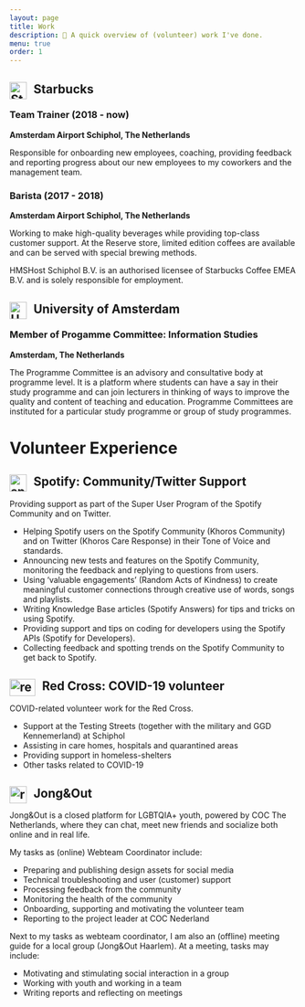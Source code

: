 ```yaml
---
layout: page
title: Work
description: 💼 A quick overview of (volunteer) work I've done.
menu: true
order: 1
---
```

## Starbucks <img width="30" height="30" src="../images/starbucks.png" alt="Starbucks logo" style="display:inline; float:left;margin-right:12px">
### Team Trainer (2018 - now)
 **Amsterdam Airport Schiphol, The Netherlands**

Responsible for onboarding new employees, coaching, providing feedback and reporting progress about our new employees to my coworkers and the management team.
### Barista (2017 - 2018)
**Amsterdam Airport Schiphol, The Netherlands**

Working to make high-quality beverages while providing top-class customer support. At the Reserve store, limited edition coffees are available and can be served with special brewing methods.

HMSHost Schiphol B.V. is an authorised licensee of Starbucks Coffee EMEA B.V. and is solely responsible for employment.

## University of Amsterdam <img width="30" height="30" src="../images/uva.png" alt="University logo" style="display:inline; float:left;margin-right:12px">
### Member of Progamme Committee: Information Studies
**Amsterdam, The Netherlands**

The Programme Committee is an advisory and consultative body at programme level. It is a platform where students can have a say in their study programme and can join lecturers in thinking of ways to improve the quality and content of teaching and education. Programme Committees are instituted for a particular study programme or group of study programmes.


# Volunteer Experience
## <img width="30" height="30" src="../images/spotify.png" alt="spotify logo" style="display:inline; float:left;margin-right:12px"> Spotify: Community/Twitter Support
Providing support as part of the Super User Program of the Spotify Community and on Twitter.

- Helping Spotify users on the Spotify Community (Khoros Community) and on Twitter (Khoros Care Response) in their Tone of Voice and standards.
- Announcing new tests and features on the Spotify Community, monitoring the feedback and replying to questions from users.
- Using ‘valuable engagements’ (Random Acts of Kindness) to create meaningful customer connections through creative use of words, songs and playlists.
- Writing Knowledge Base articles (Spotify Answers) for tips and tricks on using Spotify.
- Providing support and tips on coding for developers using the Spotify APIs (Spotify for Developers).
- Collecting feedback and spotting trends on the Spotify Community to get back to Spotify.

## <img width="45" height="30" src="../images/redcross.png" alt="red cross logo" style="display:inline; float:left;margin-right:12px"> Red Cross: COVID-19 volunteer
COVID-related volunteer work for the Red Cross.

- Support at the Testing Streets (together with the military and GGD Kennemerland) at Schiphol
- Assisting in care homes, hospitals and quarantined areas
- Providing support in homeless-shelters
- Other tasks related to COVID-19

## <img width="30" height="30" src="../images/jongenout.png" alt="red cross logo" style="display:inline; float:left;margin-right:12px"> Jong&Out
Jong&Out is a closed platform for LGBTQIA+ youth, powered by COC The Netherlands, where they can chat, meet new friends and socialize both online and in real life.

My tasks as (online) Webteam Coordinator include:
- Preparing and publishing design assets for social media
- Technical troubleshooting and user (customer) support
- Processing feedback from the community
- Monitoring the health of the community
- Onboarding, supporting and motivating the volunteer team
- Reporting to the project leader at COC Nederland

Next to my tasks as webteam coordinator, I am also an (offline) meeting guide for a local group (Jong&Out Haarlem). At a meeting, tasks may include:
- Motivating and stimulating social interaction in a group
- Working with youth and working in a team
- Writing reports and reflecting on meetings
